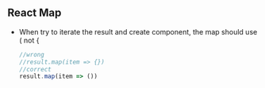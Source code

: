 ## React Map
- When try to iterate the result and create component, the map should use ( not {
    ```js
    //wrong
    //result.map(item => {})
    //correct
    result.map(item => ())
    ```